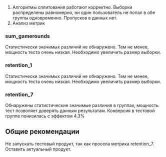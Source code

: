 1. Алгоритмы сплитования работают корректно. Выборки распределены равномерно, ни один пользователь не попал в обе группы одновременно. Пропусков в данных нет.
2. Анализ метрик
 ### sum_gamerounds
 Статистически значимых различий не обнаружено. Тем не менее, мощность теста очень низкая. Необходимо увеличить размер выборки.

 ### retention_1
  Статистически значимых различий не обнаружено. Тем не менее, мощность теста очень низкая. Необходимо увеличить размер выборки.

  ### retention_7
  Обнаружены статистические значимые различия в группах, мощность тест позволяет доверять данным результатам. Конверсия в тестовой группе понизилась с эффектом 4.3%

  ## Общие рекомендации
  Не запускать тестовый продукт, так как просела метрика retention_7. Оставить актуальный продукт.
  